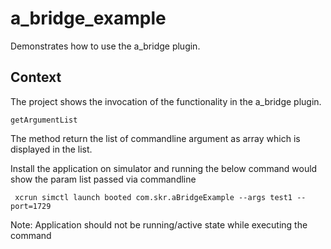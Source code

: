 # a_bridge_example

Demonstrates how to use the a_bridge plugin.

## Context

The project shows the invocation of the functionality in the a_bridge plugin.
```
getArgumentList
```
The method return the list of commandline argument as array which is displayed in the list. 

Install the application on simulator and running the below command would show the param list passed via commandline

```
 xcrun simctl launch booted com.skr.aBridgeExample --args test1 --port=1729
```

Note: Application should not be running/active state while executing the command 



